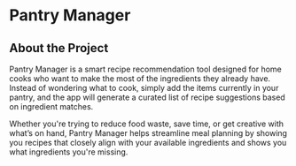﻿# Pantry Manager

## About the Project

Pantry Manager is a smart recipe recommendation tool designed for home cooks who want to make the most of the ingredients they already have. Instead of wondering what to cook, simply add the items currently in your pantry, and the app will generate a curated list of recipe suggestions based on ingredient matches.

Whether you're trying to reduce food waste, save time, or get creative with what’s on hand, Pantry Manager helps streamline meal planning by showing you recipes that closely align with your available ingredients and shows you what ingredients you're missing.
